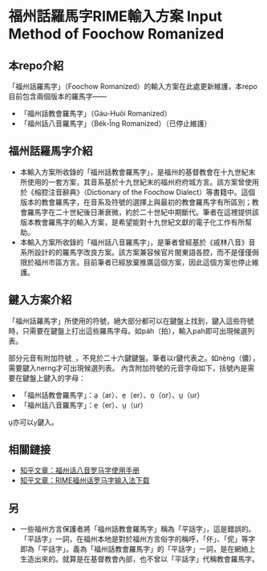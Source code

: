 # 福州話羅馬字RIME輸入方案 Input Method of Foochow Romanized

## 本repo介紹
「福州話羅馬字」（Foochow Romanized）的輸入方案在此處更新維護，本repo目前包含兩個版本的羅馬字——
- 「福州話教會羅馬字」（Gáu-Huôi Romanized）
- 「福州話八音羅馬字」（Bék-Ĭng Romanized）（已停止維護）

## 福州話羅馬字介紹
- 本輸入方案所收錄的「福州話教會羅馬字」，是福州的基督教會在十九世紀末所使用的一套方案，其音系基於十九世紀末的福州府府城方言。該方案曾使用於《榕腔注音辭典》（Dictionary of the Foochow Dialect）等書籍中。這個版本的教會羅馬字，在音系及符號的選擇上與最初的教會羅馬字有所區別；教會羅馬字在二十世紀後日漸衰微，約於二十世紀中期斷代。筆者在這裡提供該版本教會羅馬字的輸入方案，是希望能對十九世紀文獻的電子化工作有所幫助。
- 本輸入方案所收錄的「福州話八音羅馬字」，是筆者曾經基於《戚林八音》音系所設計的的羅馬字改良方案。該方案兼容候官片閩東語各腔，而不是僅僅侷限於福州市區方言。目前筆者已經放棄推廣這個方案，因此這個方案也停止維護。

## 鍵入方案介紹
「福州話羅馬字」所使用的符號，絕大部分都可以在鍵盤上找到，鍵入這些符號時，只需要在鍵盤上打出這些羅馬字母。如páh（拍），輸入pah即可出現候選列表。

部分元音有附加符號 ̤ ，不見於二十六鍵鍵盤。筆者以r鍵代表之。如nè̤ng（儂），需要鍵入nerng才可出現候選列表。
內含附加符號的元音字母如下，括號內是需要在鍵盤上鍵入的字母：
- 「福州話教會羅馬字」：a̤（ar）、e̤（er）、o̤（or）、ṳ（ur）
- 「福州話八音羅馬字」：e̤（er）、ṳ（ur）

ṳ亦可以`y`鍵入。

## 相關鏈接
- [知乎文章：福州话八音罗马字使用手册](https://zhuanlan.zhihu.com/p/81474029)
- [知乎文章：RIME福州话罗马字输入法下载](https://zhuanlan.zhihu.com/p/92159734)


## 另
- 一些福州方言保護者將「福州話教會羅馬字」稱為「平話字」，這是錯誤的。「平話字」一詞，在福州本地是對於福州方言俗字的稱呼，「伓」、「伲」等字即為「平話字」。義為「福州話教會羅馬字」的「平話字」一詞，是在網絡上生造出來的。就算是在基督教會內部，也不曾以「平話字」代稱教會羅馬字。
